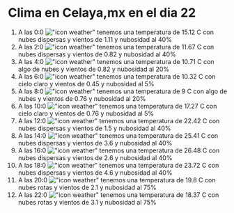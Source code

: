 # Clima en Celaya,mx en el dia 22

1. A las 0:0 !["icon weather"](http://openweathermap.org/img/w/03n.png) tenemos una temperatura de 15.12 C con nubes dispersas y  vientos de 1.11 y nubosidad al 40%
1. A las 2:0 !["icon weather"](http://openweathermap.org/img/w/03n.png) tenemos una temperatura de 11.67 C con nubes dispersas y  vientos de 0.82 y nubosidad al 40%
1. A las 4:0 !["icon weather"](http://openweathermap.org/img/w/02n.png) tenemos una temperatura de 10.71 C con algo de nubes y  vientos de 0.82 y nubosidad al 20%
1. A las 6:0 !["icon weather"](http://openweathermap.org/img/w/01n.png) tenemos una temperatura de 10.32 C con cielo claro y  vientos de 0.45 y nubosidad al 5%
1. A las 8:0 !["icon weather"](http://openweathermap.org/img/w/02d.png) tenemos una temperatura de 9 C con algo de nubes y  vientos de 0.76 y nubosidad al 20%
1. A las 10:0 !["icon weather"](http://openweathermap.org/img/w/01d.png) tenemos una temperatura de 17.27 C con cielo claro y  vientos de 0.76 y nubosidad al 5%
1. A las 12:0 !["icon weather"](http://openweathermap.org/img/w/03d.png) tenemos una temperatura de 22.42 C con nubes dispersas y  vientos de 1.5 y nubosidad al 40%
1. A las 14:0 !["icon weather"](http://openweathermap.org/img/w/03d.png) tenemos una temperatura de 25.41 C con nubes dispersas y  vientos de 3.6 y nubosidad al 40%
1. A las 16:0 !["icon weather"](http://openweathermap.org/img/w/03d.png) tenemos una temperatura de 26.48 C con nubes dispersas y  vientos de 2.6 y nubosidad al 40%
1. A las 18:0 !["icon weather"](http://openweathermap.org/img/w/03d.png) tenemos una temperatura de 23.72 C con nubes dispersas y  vientos de 4.6 y nubosidad al 40%
1. A las 20:0 !["icon weather"](http://openweathermap.org/img/w/04n.png) tenemos una temperatura de 19.8 C con nubes rotas y  vientos de 2.1 y nubosidad al 75%
1. A las 22:0 !["icon weather"](http://openweathermap.org/img/w/04n.png) tenemos una temperatura de 18.37 C con nubes rotas y  vientos de 3.1 y nubosidad al 75%
